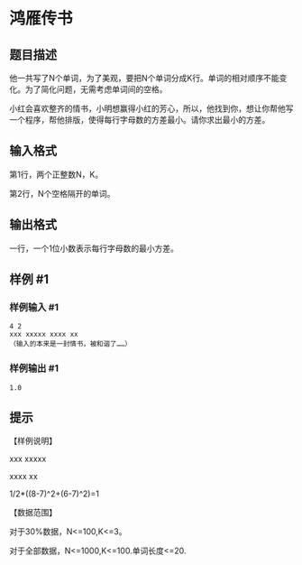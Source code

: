 # 鸿雁传书

## 题目描述

他一共写了N个单词，为了美观，要把N个单词分成K行。单词的相对顺序不能变化。为了简化问题，无需考虑单词间的空格。

小红会喜欢整齐的情书，小明想赢得小红的芳心，所以，他找到你，想让你帮他写一个程序，帮他排版，使得每行字母数的方差最小。请你求出最小的方差。


## 输入格式

第1行，两个正整数N，K。

第2行，N个空格隔开的单词。


## 输出格式

一行，一个1位小数表示每行字母数的最小方差。


## 样例 #1

### 样例输入 #1
```
4 2
xxx xxxxx xxxx xx
（输入的本来是一封情书，被和谐了……）
```

### 样例输出 #1

```
1.0
```

## 提示

【样例说明】

xxx xxxxx

xxxx xx

1/2\*((8-7)^2+(6-7)^2)=1

【数据范围】

对于30%数据，N<=100,K<=3。

对于全部数据，N<=1000,K<=100.单词长度<=20.

